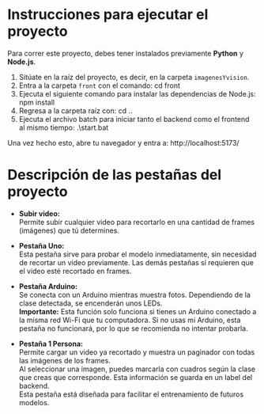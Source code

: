 # Instrucciones para ejecutar el proyecto

Para correr este proyecto, debes tener instalados previamente **Python** y **Node.js**.

1. Sitúate en la raíz del proyecto, es decir, en la carpeta `imagenesYvision`.
2. Entra a la carpeta `front` con el comando: cd front
3. Ejecuta el siguiente comando para instalar las dependencias de Node.js: npm install
4. Regresa a la carpeta raíz con: cd ..
5. Ejecuta el archivo batch para iniciar tanto el backend como el frontend al mismo tiempo: .\start.bat


Una vez hecho esto, abre tu navegador y entra a: http://localhost:5173/

# Descripción de las pestañas del proyecto

- **Subir video:**  
  Permite subir cualquier video para recortarlo en una cantidad de frames (imágenes) que tú determines.

- **Pestaña Uno:**  
  Esta pestaña sirve para probar el modelo inmediatamente, sin necesidad de recortar un video previamente. Las demás pestañas sí requieren que el video esté recortado en frames.

- **Pestaña Arduino:**  
  Se conecta con un Arduino mientras muestra fotos. Dependiendo de la clase detectada, se encenderán unos LEDs.  
  **Importante:** Esta función solo funciona si tienes un Arduino conectado a la misma red Wi-Fi que tu computadora. Si no usas mi Arduino, esta pestaña no funcionará, por lo que se recomienda no intentar probarla.

- **Pestaña 1 Persona:**  
  Permite cargar un video ya recortado y muestra un paginador con todas las imágenes de los frames.  
  Al seleccionar una imagen, puedes marcarla con cuadros según la clase que creas que corresponde. Esta información se guarda en un label del backend.  
  Esta pestaña está diseñada para facilitar el entrenamiento de futuros modelos.





